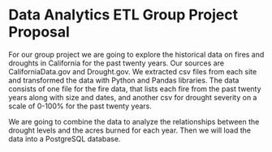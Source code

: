 <h1>Data Analytics ETL Group Project Proposal</h1>

For our group project we are going to explore the historical data on fires and droughts in California for the past twenty years. Our sources are CaliforniaData.gov and Drought.gov. We extracted csv files from each site and transformed the data with Python and Pandas libraries. The data consists of one file for the fire data, that lists each fire from the past twenty years along with size and dates, and another csv for drought severity on a scale of 0-100% for the past twenty years. 

We are going to combine the data to analyze the relationships between the drought levels and the acres burned for each year. Then we will load the data into a PostgreSQL database.

